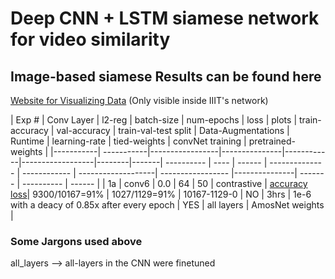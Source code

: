 # Deep CNN + LSTM siamese network for video similarity
## Image-based siamese Results can be found here

[Website for  Visualizing Data](http://10.2.132.196/gta/gta_data.php) (Only visible inside IIIT's network)

| Exp #  | Conv Layer | l2-reg | batch-size | num-epochs | loss | plots | train-accuracy | val-accuracy | train-val-test split  | Data-Augmentations | Runtime | learning-rate | tied-weights | convNet training | pretrained-weights |
|-----------| -----------|-----------------|---------------|------------|------------------|--------|-------| ---------- | ---- | ------ | -------------- | ------------ | -------------------| ----------------- |---------------| ------- | ---------- | ------ |
| 1a | conv6 | 0.0 | 64 | 50 | contrastive | [accuracy](images/image-siamese/exp1/accuracy_1a.pdf)   [loss](images/image-siamese/exp1/loss_1a.pdf)| 9300/10167=91% | 1027/1129=91% | 10167-1129-0 | NO |  3hrs | 1e-6 with a deacy of 0.85x after every epoch | YES | all layers | AmosNet weights | 


### Some Jargons used above  
all_layers --> all-layers in the CNN were finetuned
